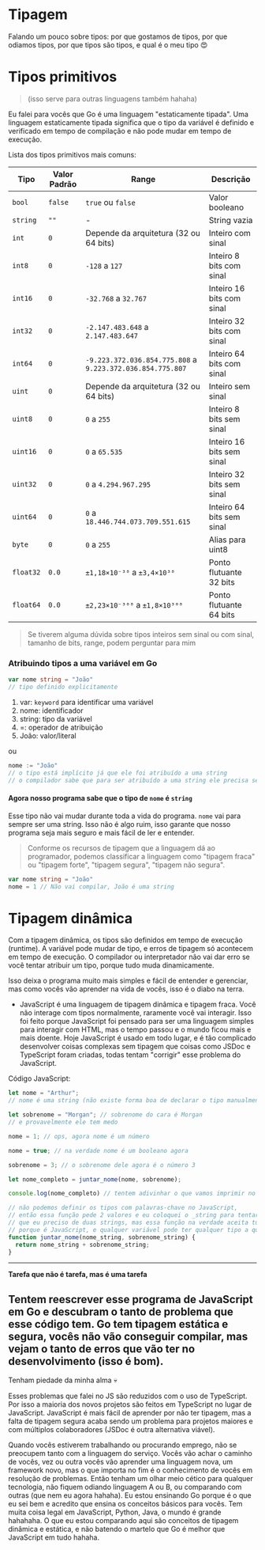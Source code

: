 # Tipagem 
Falando um pouco sobre tipos: por que gostamos de tipos, por que odiamos tipos, por que tipos são tipos, e qual é o meu tipo 😍

# Tipos primitivos 
>(isso serve para outras linguagens também hahaha)

Eu falei para vocês que Go é uma linguagem "estaticamente tipada". Uma linguagem estaticamente tipada significa que o tipo da variável é definido e verificado em tempo de compilação e não pode mudar em tempo de execução.

Lista dos tipos primitivos mais comuns:

| Tipo | Valor Padrão | Range | Descrição |
|------|--------------|-------|-----------|
| `bool` | `false` | `true` ou `false` | Valor booleano |
| `string` | `""` | - | String vazia |
| `int` | `0` | Depende da arquitetura (32 ou 64 bits) | Inteiro com sinal |
| `int8` | `0` | `-128` a `127` | Inteiro 8 bits com sinal |
| `int16` | `0` | `-32.768` a `32.767` | Inteiro 16 bits com sinal |
| `int32` | `0` | `-2.147.483.648` a `2.147.483.647` | Inteiro 32 bits com sinal |
| `int64` | `0` | `-9.223.372.036.854.775.808` a `9.223.372.036.854.775.807` | Inteiro 64 bits com sinal |
| `uint` | `0` | Depende da arquitetura (32 ou 64 bits) | Inteiro sem sinal |
| `uint8` | `0` | `0` a `255` | Inteiro 8 bits sem sinal |
| `uint16` | `0` | `0` a `65.535` | Inteiro 16 bits sem sinal |
| `uint32` | `0` | `0` a `4.294.967.295` | Inteiro 32 bits sem sinal |
| `uint64` | `0` | `0` a `18.446.744.073.709.551.615` | Inteiro 64 bits sem sinal |
| `byte` | `0` | `0` a `255` | Alias para uint8 |
| `float32` | `0.0` | `±1,18×10⁻³⁸` a `±3,4×10³⁸` | Ponto flutuante 32 bits |
| `float64` | `0.0` | `±2,23×10⁻³⁰⁸` a `±1,8×10³⁰⁸` | Ponto flutuante 64 bits |

> Se tiverem alguma dúvida sobre tipos inteiros sem sinal ou com sinal, tamanho de bits, range, podem perguntar para mim 

### Atribuindo tipos a uma variável em Go

```Go
var nome string = "João"
// tipo definido explicitamente
``` 

1. var: `keyword` para identificar uma variável 
2. nome: identificador
3. string: tipo da variável
4. =: operador de atribuição
5. João: valor/literal

ou 

```Go
nome := "João"
// o tipo está implícito já que ele foi atribuído a uma string
// o compilador sabe que para ser atribuído a uma string ele precisa ser do tipo `string`
```

#### Agora nosso programa sabe que o tipo de `nome` é `string`

Esse tipo não vai mudar durante toda a vida do programa. `nome` vai para sempre ser uma string. Isso não é algo ruim, isso garante que nosso programa seja mais seguro e mais fácil de ler e entender.

> Conforme os recursos de tipagem que a linguagem dá ao programador, podemos classificar a linguagem como "tipagem fraca" ou "tipagem forte", "tipagem segura", "tipagem não segura".

```Go
var nome string = "João"
nome = 1 // Não vai compilar, João é uma string
``` 

# Tipagem dinâmica 

Com a tipagem dinâmica, os tipos são definidos em tempo de execução (runtime). A variável pode mudar de tipo, e erros de tipagem só acontecem em tempo de execução. O compilador ou interpretador não vai dar erro se você tentar atribuir um tipo, porque tudo muda dinamicamente.

Isso deixa o programa muito mais simples e fácil de entender e gerenciar, mas como vocês vão aprender na vida de vocês, isso é o diabo na terra.

* JavaScript é uma linguagem de tipagem dinâmica e tipagem fraca. Você não interage com tipos normalmente, raramente você vai interagir. Isso foi feito porque JavaScript foi pensado para ser uma linguagem simples para interagir com HTML, mas o tempo passou e o mundo ficou mais e mais doente. Hoje JavaScript é usado em todo lugar, e é tão complicado desenvolver coisas complexas sem tipagem que coisas como JSDoc e TypeScript foram criadas, todas tentam "corrigir" esse problema do JavaScript.

Código JavaScript:
```JavaScript
let nome = "Arthur";
// nome é uma string (não existe forma boa de declarar o tipo manualmente, tem que confiar)

let sobrenome = "Morgan"; // sobrenome do cara é Morgan
// e provavelmente ele tem medo

nome = 1; // ops, agora nome é um número

nome = true; // na verdade nome é um booleano agora

sobrenome = 3; // o sobrenome dele agora é o número 3

let nome_completo = juntar_nome(nome, sobrenome);

console.log(nome_completo) // tentem adivinhar o que vamos imprimir no resultado dessa função

// não podemos definir os tipos com palavras-chave no JavaScript,
// então essa função pede 2 valores e eu coloquei o _string para tentar avisar o programador 
// que eu preciso de duas strings, mas essa função na verdade aceita tudo, 
// porque é JavaScript, e qualquer variável pode ter qualquer tipo a qualquer momento
function juntar_nome(nome_string, sobrenome_string) { 
  return nome_string + sobrenome_string;
}
``` 
---
**Tarefa que não é tarefa, mas é uma tarefa**

Tentem reescrever esse programa de JavaScript em Go e descubram o tanto de problema que esse código tem. Go tem tipagem estática e segura, vocês não vão conseguir compilar, mas vejam o tanto de erros que vão ter no desenvolvimento (isso é bom).
---

Tenham piedade da minha alma 💀

Esses problemas que falei no JS são reduzidos com o uso de TypeScript. Por isso a maioria dos novos projetos são feitos em TypeScript no lugar de JavaScript. JavaScript é mais fácil de aprender por não ter tipagem, mas a falta de tipagem segura acaba sendo um problema para projetos maiores e com múltiplos colaboradores (JSDoc é outra alternativa viável).

Quando vocês estiverem trabalhando ou procurando emprego, não se preocupem tanto com a linguagem do serviço. Vocês vão achar o caminho de vocês, vez ou outra vocês vão aprender uma linguagem nova, um framework novo, mas o que importa no fim é o conhecimento de vocês em resolução de problemas. Então tenham um olhar meio cético para qualquer tecnologia, não fiquem odiando linguagem A ou B, ou comparando com outras (que nem eu agora hahaha). Eu estou ensinando Go porque é o que eu sei bem e acredito que ensina os conceitos básicos para vocês. Tem muita coisa legal em JavaScript, Python, Java, o mundo é grande hahahaha. O que eu estou comparando aqui são conceitos de tipagem dinâmica e estática, e não batendo o martelo que Go é melhor que JavaScript em tudo hahaha.